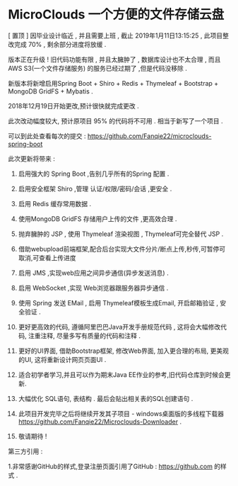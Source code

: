 # MicroClouds  一个方便的文件存储云盘

 [ 置顶 ] 因毕业设计临近 , 并且需要上班 , 截止 2019年1月11日13:15:25 , 此项目整改完成 70% , 剩余部分进度将放缓 .

 版本正在升级 ! 旧代码功能有限 , 并且太臃肿了 , 数据库设计也不太合理 , 而且 AWS S3(一个文件存储服务) 的服务已经过期了 ,但是代码没移除 .
 
 新版本将新增启用Spring Boot + Shiro + Redis + Thymeleaf + Bootstrap + MongoDB GridFS + Mybatis .
 
 2018年12月19日开始更改,预计很快就完成更改 .
 
 此次改动幅度较大, 预计原项目 95% 的代码将不可用 . 相当于新写了一个项目 .
 
 可以到此处查看每次的提交 : https://github.com/Fanqie22/microclouds-spring-boot
 
 此次更新将带来 : 
 
1. 启用强大的 Spring Boot ,告别几乎所有的Spring 配置 .

2. 启用安全框架 Shiro ,管理 认证/权限/密码/会话 ,更安全 .

3. 启用 Redis 缓存常用数据 .

4. 使用MongoDB GridFS 存储用户上传的文件 ,更高效合理 .

5. 抛弃臃肿的 JSP , 使用 Thymeleaf 渲染视图 , Thymeleaf可完全替代 JSP .

6. 借助webupload前端框架,配合后台实现大文件分片/断点上传,秒传,可暂停可取消,可查看上传进度

7. 启用 JMS ,实现web应用之间异步通信(异步发送消息) .

8. 启用 WebSocket ,实现 Web浏览器跟服务器异步通信 .

9. 使用 Spring 发送 EMail , 启用 Thymeleaf模板生成Email,  开启邮箱验证 , 安全验证 .

10. 更好更高效的代码, 遵循阿里巴巴Java开发手册规范代码 , 这将会大幅修改代码, 注重注释, 尽量多写有质量的代码和注释 .

11. 更好的UI界面, 借助Bootstrap框架, 修改Web界面, 加入更合理的布局, 更美观的UI, 这将重新设计网页页面UI . 

12. 适合初学者学习,并且可以作为期末Java EE作业的参考,旧代码仓库到时候会更新.

13. 大幅优化 SQL语句, 表结构 . 最后会贴出相关表的SQL创建语句 .

14. 此项目开发完毕之后将继续开发其子项目 - windows桌面版的多线程下载器 https://github.com/Fanqie22/Microclouds-Downloader .

15. 敬请期待 ! 



第三方引用 :

1.非常感谢GitHub的样式,登录注册页面引用了GitHub : https://github.com 的样式 .
